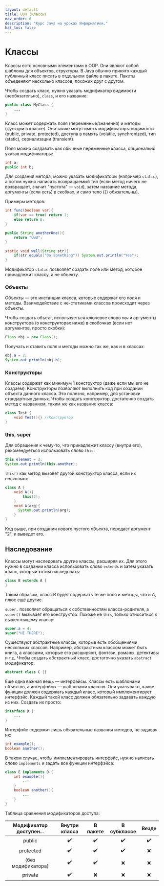 ```yaml
---
layout: default
title: ООП (Классы)
nav_order: 6
description: "Курс Java на уроках Информатики."
has_toc: false
---
```


# Классы

Классы есть основными элементами в ООР. Они являют собой шаблоны для объектов, структуры. В Java обычно принято каждый публичный класс писать в отдельном файле в пакете. Пакеты объеденяют несколько классов, похожих друг с другом.

Чтобы создать класс, нужно указать модификатор видимости (необязательно), `class`, и его название:

```java
public class MyClass {
    ...
}
```

Класс может содержать поля (переменные/значения) и методы (функции в классе). Они также могут иметь модификаторы видимости (public, private, protected), доступа в память (volatile, synchronized), тип (static), сериализации (transient).

Поля можно создавать как обычные переменные класса, опционально указав модификаторы:

```java
int a;
public int b;
```
Для создания метода, можно указать модификаторы (например `static`), а потом нужно написать возвращаемый тип (если метод ничего не возвращает, значит "пустота" — `void`), затем название метода, аргументы (если есть) в скобках, и само тело ({} обязательны).

Примеры методов:

```java
int func(boolean var){
    if(var == true) return 1;
    else return 0;
}
```

```java
public String anotherOne(){
    return "UwU";
}
```

```java
static void well(String str){
    if(str.equals("Do something")) System.out.println("Yes");
}
```

Модификатор `static` позволяет создать поле или метод, которое принадлежит классу, а не объекту.

### Объекты

Объекты — это инстанции класса, которые содержат его поля и методы. Взаимодействие с не-статиками классов происходит через объекты.

Чтобы создать объект, используеться ключевое слово `new` и аргументы конструктора (о конструкторах ниже) в скобочках (если нет аргументов, просто скобки):

```java
Class obj = new Class();
```
Получать и ставить поля и методы можно так же, как и в классах:

```java
obj.a = 2;
System.out.println(obj.b);
```

### Конструкторы

Классы содержат как минимум 1 конструктор (даже если мы его не создаём). Конструкторы позволяют выполнить код при создании объекта данного класса. Это полезно, например, для установки стандартных данных. Чтобы создать конструктор, достаточно создать метод с названием, таким же как название класса:

```java
class Test {
    void Test(){} //Конструктор
}
```

### this, super

Для обращения к чему-то, что принадлежит классу (внутри его), рекомендуеться использовать слово `this`:

```java
this.element = 2;
System.out.println(this.another);
```
`this()` как метод вызовет другой конструктор класса, если их несколько:

```java
class A {
    void A(){
        this(2);
    }
    void A(arg){
      System.out.println(arg);
    }
}
```
Код выше, при создании нового пустого объекта, передаст аргумент "2", и выведет его.

## Наследование

Классы могут наследовать другие классы, расширяя их. Для этого нужно в создании класса использовать слово `extends` и затем указать класс, который хотим наследовать:

```java
class B extends A {
}
```
Таким образом, класс В будет содержать те же поля и методы, что и А, плюс ещё другие.

`super.` позволяет обращаться к собственностям класса-родителя, а `super()` вызывает его конструктор. Похоже не `this`, только относиться к вышестоящему классу:

```java
super.a = 4;
super("HI THERE");
```

Существуют абстрактные классы, которые есть обобщениями нескольких классов. Например, абстрактным классом может быть книга, а классами, которые его расширяют, фэнтэзи, романы, детективы и т.д. Чтобы создать абстрактный класс, достаточно указать `abstract` модификатор:

```java
abstract class C {}
```
Ещё одна важная вещь — интерфэйсы. Классы есть шаблонами объектов, а интерфэйсы — шаблонами классов. Они указывают, какие функции должен содержать каждый класс, который имплементирует интерфэйс. Каждый такой класс должен обязательно задавать каждую из них. Создать их просто:

```java
interface D {
    ...
}
```
Интерфэйс содержит лишь обязательные названия методов, не задавая их:

```java
int example();
boolean another();
```
В таком случае, чтобы имплементировать интерфэйс, нужно написать слово `implements` и задать все функции интерфэйса:

```java
class E implements D {
    int example(){
        ...
    }
    boolean another(){
        ...
    }
}
```

Таблица сравнения модификаторов доступа:

| Модификатор доступен... | Внутри класса | В пакете | В субклассе | Везде |
|:-----------------------:|:-------------:|:--------:|:-----------:|:-----:|
| public | :heavy_check_mark: | :heavy_check_mark: | :heavy_check_mark: | :heavy_check_mark: |
| protected | :heavy_check_mark: | :heavy_check_mark: | :heavy_check_mark: | :x: |
| (без модификатора) | :heavy_check_mark: | :heavy_check_mark: | :x: | :x: |
| private | :heavy_check_mark: | :x: | :x: | :x: |

